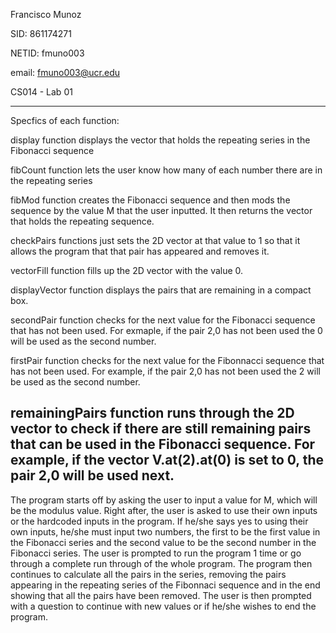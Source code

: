 Francisco Munoz

SID: 861174271

NETID: fmuno003

email: fmuno003@ucr.edu

CS014 - Lab 01

-------------------------------------------------------------------------------  
Specfics of each function:

display function displays the vector that holds the repeating series in the Fibonacci sequence

fibCount function lets the user know how many of each number there are in the repeating series

fibMod function creates the Fibonacci sequence and then mods the sequence by the value M that the user inputted. It then returns the vector that holds the repeating sequence.

checkPairs functions just sets the 2D vector at that value to 1 so that it allows the program that that pair has appeared and removes it.

vectorFill function fills up the 2D vector with the value 0.

displayVector function displays the pairs that are remaining in a compact box.

secondPair function checks for the next value for the Fibonacci sequence that has not been used. For exmaple, if the pair 2,0 has not been used the 0 will be used as the second number.

firstPair function checks for the next value for the Fibonnacci sequence that has not been used. For example, if the pair 2,0 has not been used the 2 will be used as the second number.

remainingPairs function runs through the 2D vector to check if there are still remaining pairs that can be used in the Fibonacci sequence. For example, if the vector V.at(2).at(0) is set to 0, the pair 2,0 will be used next.
--------------------------------------------------------------------------------

The program starts off by asking the user to input a value for M, which will be the
modulus value. Right after, the user is asked to use their own inputs or the hardcoded inputs
in the program. If he/she says yes to using their own inputs, he/she must input two numbers, 
the first to be the first value in the Fibonacci series and the second value to be the second
number in the Fibonacci series. The user is prompted to run the program 1 time or go through
a complete run through of the whole program. The program then continues to calculate all the pairs in 
the series, removing the pairs appearing in the repeating series of the Fibonnaci sequence
and in the end showing that all the pairs have been removed. The user is then prompted 
with a question to continue with new values or if he/she wishes to end the program.
